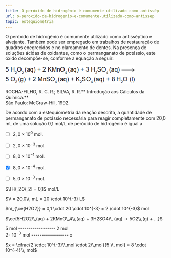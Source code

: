```yaml
---
title: O peróxido de hidrogênio é comumente utilizado como antissép
url: o-peroxido-de-hidrogenio-e-comumente-utilizado-como-antissep
topic: estequiometria
---
```



O peróxido de hidrogênio é comumente utilizado como antisséptico e alvejante. Também pode ser empregado em trabalhos de restauração de quadros enegrecidos e no clareamento de dentes. Na presença de soluções ácidas de oxidantes, como o permanganato de potássio, este óxido decompõe-se, conforme a equação a seguir:

![](4d772247-b982-8f48-38a2-ce16650f2c38.png)\
![](abba3037-ac7b-e0e4-251a-fa12362847bb.png)

ROCHA-FILHO, R. C. R.; SILVA, R. R.** Introdução aos Cálculos da Química.**\
São Paulo: McGraw-Hill, 1992.​

De acordo com a estequiometria da reação descrita, a quantidade de permanganato de potássio necessária para reagir completamente com 20,0 mL de uma solução 0,1 mol/L de peróxido de hidrogênio é igual a



- [ ] $2,0 \times 10^{0}$ mol.
- [ ] $2,0 \times 10^{-3}$ mol.
- [ ] $8,0 \times 10^{-1}$ mol.
- [x] $8,0 \times 10^{-4}$ mol.
- [ ] $5,0 \times 10^{-3}$ mol.


$\[H\_2O\_2] = 0,1$ mol/L

$V = 20,0\\, mL = 20 \cdot 10^{-3} L$

$n\_{\ce{H2O2}} = 0,1 \cdot 20 \cdot 10^{-3} = 2 \cdot 10^{-3}$ mol

$\ce{5H2O2\\,(aq) + 2KMnO\_4\\,(aq) + 3H2SO4\\, (aq) -> 5O2\\,(g) + ...}$

5 mol ------------------ 2 mol\
$2 \cdot 10^{-3}$ mol ------------------ x

$x = \cfrac{2 \cdot 10^{-3}\\,mol \cdot 2\\,mol}{5 \\, mol} = 8 \cdot 10^{-4}\\, mol$
